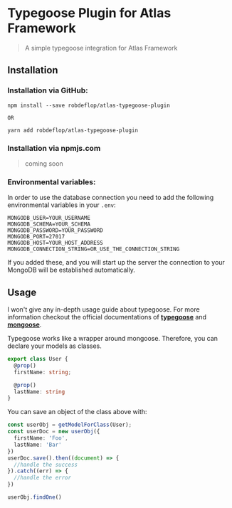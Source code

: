 # Typegoose Plugin for Atlas Framework

> A simple typegoose integration for Atlas Framework

## Installation

### Installation via GitHub:

```
npm install --save robdeflop/atlas-typegoose-plugin

OR

yarn add robdeflop/atlas-typegoose-plugin
```
### Installation via npmjs.com
> coming soon 

### Environmental variables:
In order to use the database connection you need to add the following environmental variables in your `.env`:

```dotenv
MONGODB_USER=YOUR_USERNAME
MONGODB_SCHEMA=YOUR_SCHEMA
MONGODB_PASSWORD=YOUR_PASSWORD
MONGODB_PORT=27017
MONGODB_HOST=YOUR_HOST_ADDRESS
MONGODB_CONNECTION_STRING=OR_USE_THE_CONNECTION_STRING
```

If you added these, and you will start up the server the connection to your MongoDB will be established automatically.

## Usage

I won't give any in-depth usage guide about typegoose. For more information checkout the official documentations of
[**typegoose**](https://typegoose.github.io/typegoose/) and [**mongoose**](https://mongoosejs.com/docs/guide.html).

Typegoose works like a wrapper around mongoose. Therefore, you can declare your models as classes.

```typescript
export class User {
  @prop()
  firstName: string;

  @prop()
  lastName: string
}
```

You can save an object of the class above with:

```typescript
const userObj = getModelForClass(User);
const userDoc = new userObj({
  firstName: 'Foo',
  lastName: 'Bar'
})
userDoc.save().then((document) => {
  //handle the success
}).catch((err) => {
  //handle the error
})

userObj.findOne()
```
